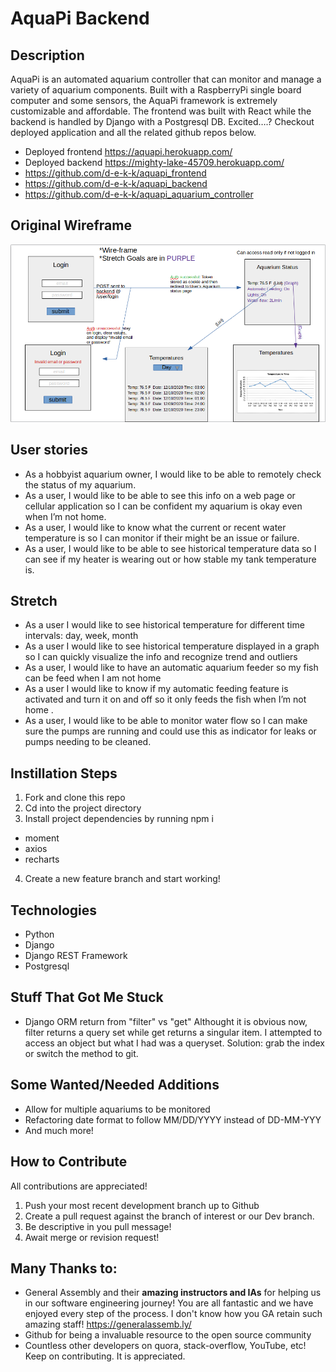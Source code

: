 # AquaPi Backend

## Description
AquaPi is an automated aquarium controller that can monitor and manage a variety of aquarium components. Built with a RaspberryPi single board computer and some sensors, the AquaPi framework is extremely customizable and affordable. The frontend was built with React while the backend is handled by Django with a Postgresql DB. Excited….? Checkout deployed application and all the related github repos below.

- Deployed frontend https://aquapi.herokuapp.com/
- Deployed backend https://mighty-lake-45709.herokuapp.com/
- https://github.com/d-e-k-k/aquapi_frontend 
- https://github.com/d-e-k-k/aquapi_backend
- https://github.com/d-e-k-k/aquapi_aquarium_controller

## Original Wireframe
![](planning/images/wire_frame.png) 

## User stories

- As a hobbyist aquarium owner, I would like to be able to remotely check the status of my aquarium.
- As a user, I would like to be able to see this info on a web page or cellular application so I can be confident my aquarium is okay even when I’m not home.
- As a user, I would like to  know what the current or recent water temperature is so I can monitor if their might be an issue or failure.
- As a user, I would like to be able to see historical temperature data so I can see if my heater is wearing out or how stable my tank temperature is.

## Stretch

- As a user I would like to see historical temperature for different time intervals: day, week, month
- As a user I would like to see historical temperature displayed in a graph so I can quickly visualize the info and recognize trend and outliers
- As a user, I would like to have an automatic aquarium feeder so my fish can be feed when I am not home
- As a user I would like to know if my automatic feeding feature is activated and turn it on and off so it only feeds the fish when I’m not home .
- As a user, I would like to be able to monitor water flow so I can make sure the pumps are running and could use this as indicator for leaks or pumps needing to be cleaned.


## Instillation Steps
1. Fork and clone this repo
2. Cd into the project directory
3. Install project dependencies by running npm i 
  - moment
  - axios
  - recharts
  
4. Create a new feature branch and start working!

## Technologies
- Python
- Django
- Django REST Framework
- Postgresql


## Stuff That Got Me Stuck
- Django ORM return from "filter" vs "get"
Althought it is obvious now, filter returns a query set while get returns a singular item. I attempted to access an object but what I had was a queryset. Solution: grab the index or switch the method to git.

## Some Wanted/Needed Additions 
- Allow for multiple aquariums to be monitored 
- Refactoring date format to follow MM/DD/YYYY instead of DD-MM-YYY
- And much more!

## How to Contribute 
All contributions are appreciated!
1. Push your most recent development branch up to Github
2. Create a pull request against the branch of interest or our Dev branch.
3. Be descriptive in you pull message!
4. Await merge or revision request!

## Many Thanks to: 
- General Assembly and their **amazing instructors and IAs** for helping us in our software engineering journey! You are all fantastic and we have enjoyed every step of the process. I don't know how you GA retain such amazing staff! https://generalassemb.ly/
- Github for being a invaluable resource to the open source community
- Countless other developers on quora, stack-overflow, YouTube, etc! Keep on contributing. It is appreciated. 
